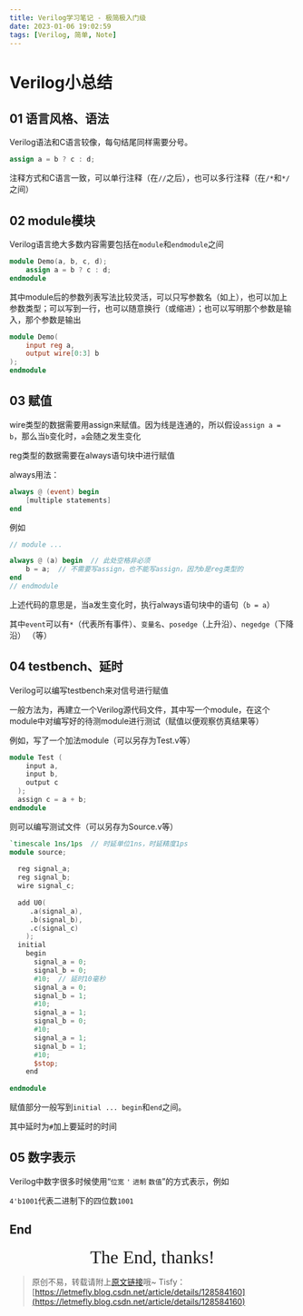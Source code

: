 ```yaml
---
title: Verilog学习笔记 - 极简极入门级
date: 2023-01-06 19:02:59
tags: [Verilog, 简单, Note]
---
```


# Verilog小总结

## 01 语言风格、语法

Verilog语法和C语言较像，每句结尾同样需要分号。

```verilog
assign a = b ? c : d;
```

注释方式和C语言一致，可以单行注释（在```//```之后），也可以多行注释（在```/*```和```*/```之间）

## 02 module模块

Verilog语言绝大多数内容需要包括在```module```和```endmodule```之间

```verilog
module Demo(a, b, c, d);
    assign a = b ? c : d;
endmodule
```

其中module后的参数列表写法比较灵活，可以只写参数名（如上），也可以加上参数类型；可以写到一行，也可以随意换行（或缩进）；也可以写明那个参数是输入，那个参数是输出

```verilog
module Demo(
    input reg a,
    output wire[0:3] b
);
endmodule
```

## 03 赋值

wire类型的数据需要用assign来赋值。因为线是连通的，所以假设```assign a = b```，那么当```b```变化时，```a```会随之发生变化

reg类型的数据需要在always语句块中进行赋值

always用法：

```verilog
always @ (event) begin
	[multiple statements]
end
```

例如

```verilog
// module ...

always @ (a) begin  // 此处空格非必须
    b = a;  // 不需要写assign，也不能写assign，因为b是reg类型的
end
// endmodule
```

上述代码的意思是，当a发生变化时，执行always语句块中的语句（```b = a```）

其中```event```可以有```*```（代表所有事件）、```变量名```、```posedge```（上升沿）、```negedge```（下降沿）  （等）

## 04 testbench、延时

Verilog可以编写testbench来对信号进行赋值

一般方法为，再建立一个Verilog源代码文件，其中写一个module，在这个module中对编写好的待测module进行测试（赋值以便观察仿真结果等）

例如，写了一个加法module（可以另存为Test.v等）

```verilog
module Test (
    input a,
    input b,
    output c
  );
  assign c = a + b;
endmodule
```

则可以编写测试文件（可以另存为Source.v等）

```verilog
`timescale 1ns/1ps  // 时延单位1ns，时延精度1ps
module source;
 
  reg signal_a;
  reg signal_b;
  wire signal_c;
 
  add U0(
     .a(signal_a),
     .b(signal_b),
     .c(signal_c)
    );
  initial
    begin
      signal_a = 0;
      signal_b = 0;
      #10;  // 延时10毫秒
      signal_a = 0;
      signal_b = 1;
      #10;
      signal_a = 1;
      signal_b = 0;
      #10;
      signal_a = 1;
      signal_b = 1;
      #10;
      $stop;
    end
 
endmodule
```

赋值部分一般写到```initial ... begin```和```end```之间。

其中延时为```#```加上要延时的时间

## 05 数字表示

Verilog中数字很多时候使用“```位宽``` ```'``` ```进制``` ```数值```”的方式表示，例如

```4'b1001```代表二进制下的四位数```1001```

## End

<center><font size="6px" face="Ink Free">The End, thanks!</font></center>

> 原创不易，转载请附上[原文链接](https://leetcode.letmefly.xyz/2023/01/03/Other-Verilog-Note/)哦~
> Tisfy：[https://letmefly.blog.csdn.net/article/details/128584160](https://letmefly.blog.csdn.net/article/details/128584160)
